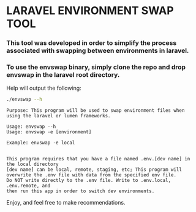 # LARAVEL ENVIRONMENT SWAP TOOL

### This tool was developed in order to simplify the process associated with swapping between environments in laravel.

### To use the envswap binary, simply clone the repo and drop envswap in the laravel root directory.

Help will output the following:
````bash
./envswap --h
````
````text
Purpose: This program will be used to swap environment files when using the laravel or lumen frameworks.

Usage: envswap --h
Usage: envswap -e [environment]

Example: envswap -e local


This program requires that you have a file named .env.[dev name] in the local directory
[dev name] can be local, remote, staging, etc; This program will overwrite the .env file with data from the specified env file.
Do NOT write directly to the .env file. Write to .env.local, .env.remote, and
then run this app in order to switch dev environments.
````

Enjoy, and feel free to make recommendations.